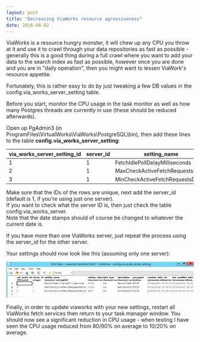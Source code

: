 ```yaml
---
layout: post
title: "Decreasing ViaWorks resource agressiveness"
date: 2016-08-02
---
```


ViaWorks is a resource hungry monster, it will chew up any CPU you throw at it and use it to crawl through your data repositories as fast as possible - generally this is a good thing during a full crawl where you want to add your data to the search index as fast as possible, however once you are done and you are in "daily operation", then you might want to lessen ViaWork's resource appetite.

Fortunately, this is rather easy to do by just tweaking a few DB values in the config.via_works_server_setting table.

Before you start, monitor the CPU usage in the task monitor as well as how many Postgres threads are currently in use (these should be reduced afterwards).

Open up PgAdmin3 (in ProgramFiles\VirtualWorks\ViaWorks\PostgreSQL\bin), then add these lines to the table **config.via_works_server_setting**:

<table class="table">
	<thead>
		<tr>
			<th>via_works_server_setting_id</th>
			<th>server_id</th>
			<th>setting_name</th>
			<th>setting_value</th>
			<th>data_type</th>
			<th>description</th>
			<th>encrypted</th>
			<th>creation_date_utc</th>
			<th>last_modified_date</th>
		</tr>
	</thead>
	<tbody>
		<tr>
			<td>1</td>
			<td>1</td>
			<td>FetchIdlePollDelayMilliseconds</td>
			<td>60000</td>
			<td>int</td>
			<td>FetchIdlePollDelayMilliseconds</td>
			<td>FALSE</td>
			<td>2016-01-01</td>
			<td>2016-01-01</td>
		</tr>
		<tr>
			<td>2</td>
			<td>1</td>
			<td>MaxCheckActiveFetchRequestsDelay</td>
			<td>10000</td>
			<td>int</td>
			<td>MaxCheckActiveFetchRequestsDelay</td>
			<td>FALSE</td>
			<td>2016-01-01</td>
			<td>2016-01-01</td>
		</tr>
		<tr>
			<td>3</td>
			<td>1</td>
			<td>MinCheckActiveFetchRequestsDelay</td>
			<td>9000</td>
			<td>int</td>
			<td>MinCheckActiveFetchRequestsDelay</td>
			<td>FALSE</td>
			<td>2016-01-01</td>
			<td>2016-01-01</td>
		</tr>
	</tbody>
</table>

Make sure that the IDs of the rows are unique, next add the server_id (default is 1, if you're using just one server).  
If you want to check what the server ID is, then just check the table config.via_works_server.  
Note that the date stamps should of course be changed to whatever the current date is.

If you have more than one ViaWorks server, just repeat the process using the server_id for the other server.

Your settings should now look like this (assuming only one server):

<img src="/images/viaworks-search-tuning/1-via_works_server_settings.png" class="img-responsive" alt="Settings screenshot">

Finally, in order to update viaworks with your new settings, restart all ViaWorks fetch services then return to your task manager window. You should now see a significant reduction in CPU usage - when testing I have seen the CPU usage reduced from 80/90% on average to 10/20% on average.